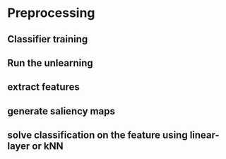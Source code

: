 # Preprocessing

## Classifier training


## Run the unlearning


## extract features


## generate saliency maps


## solve classification on the feature using linear-layer or kNN